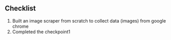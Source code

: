 ## Checklist
1) Built an image scraper from scratch to collect data (images) from google chrome
2) Completed the checkpoint1
